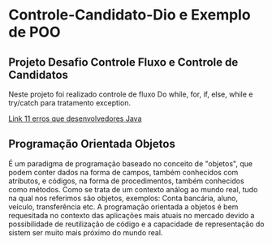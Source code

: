 # Controle-Candidato-Dio e Exemplo de POO

## Projeto Desafio Controle Fluxo e Controle de Candidatos

Neste projeto foi realizado controle de fluxo Do while, for, if, else, while e try/catch para tratamento exception.

[Link 11 erros que desenvolvedores Java]( https://www.oracle.com/br/technical-resources/article/java/erros-java-exceptions.html)

## Programação Orientada Objetos

 É um paradigma de programação baseado no conceito de "objetos", que podem conter dados na forma de campos, também 
conhecidos com atributos, e códigos, na forma de procedimentos, também conhecidos como métodos. 
 Como se trata de um contexto análog ao mundo real, tudo na qual nos referimos são objetos, exemplos: Conta bancária,
aluno, veículo, transferência etc.
 A programação orientada a objetos é bem requesitada no contexto das aplicações mais atuais no mercado devido a 
possibilidade de reutilização de código e a capacidade de representação do sistem ser muito mais próximo do mundo real.


